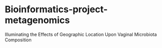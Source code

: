 # Bioinformatics-project-metagenomics
Illuminating the Effects of Geographic Location Upon Vaginal Microbiota Composition
